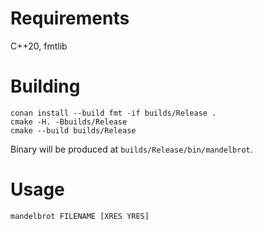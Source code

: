 # Requirements
C++20, fmtlib

# Building

```
conan install --build fmt -if builds/Release .
cmake -H. -Bbuilds/Release
cmake --build builds/Release
```

Binary will be produced at `builds/Release/bin/mandelbrot`.

# Usage

```
mandelbrot FILENAME [XRES YRES]
```
